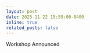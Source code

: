 ```yaml
---
layout: post
date: 2025-11-22 15:59:00-0400
inline: true
related_posts: false
---
```


Workshop Announced
